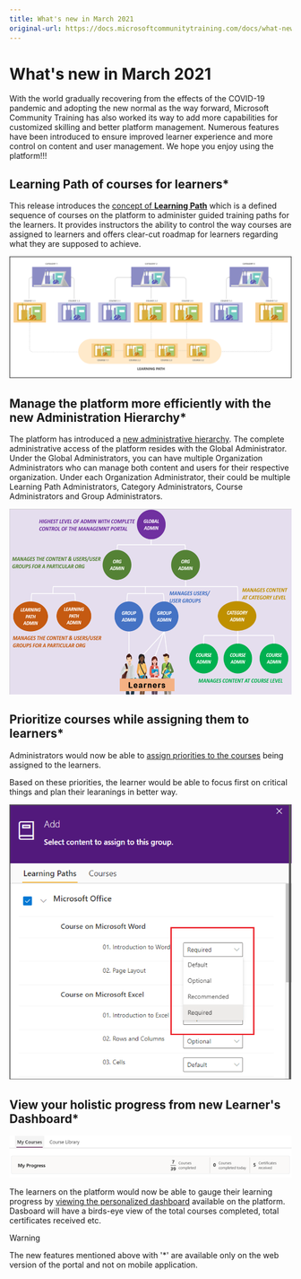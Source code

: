 ```yaml
---
title: What's new in March 2021
original-url: https://docs.microsoftcommunitytraining.com/docs/what-new-in-march-2021
---
```

# What's new in March 2021

With the world gradually recovering from the effects of the COVID-19 pandemic and adopting the new normal as the way forward, Microsoft Community Training has also worked its way to add more capabilities for customized skilling and better platform management. Numerous features have been introduced to ensure improved learner experience and more control on content and user management. We hope you enjoy using the platform!!!

## Learning Path of courses for learners*
This release introduces the [concept of **Learning Path**](../../content-management/create-content/create-learning-path/2_create-a-learning-path) which is a defined sequence of courses on the platform to administer guided training paths for the learners. It provides instructors the ability to control the way courses are assigned to learners and offers clear-cut roadmap for learners regarding what they are supposed to achieve.

![Course Management - Learning path](../../media/Course%20Management%20-%20Learning%20path.png)

## Manage the platform more efficiently with the new Administration Hierarchy*
The platform has introduced a [new administrative hierarchy](../../get-started/3_user-role-and-management-portal-overview#types-of-user-personas-in-microsoft-community-training-platform). The complete administrative access of the platform resides with the Global Administrator. Under the Global Administrators, you can have multiple Organization Administrators who can manage both content and users for their respective organization. Under each Organization Administrator, their could be multiple Learning Path Administrators, Category Administrators, Course Administrators and Group Administrators.

![GetStarted - Role Hierarchy](../../media/GetStarted%20-%20Role%20Hierarchy.png)

## Prioritize courses while assigning them to learners*
Administrators would now be able to [assign priorities to the courses](../../user-management/manage-users/2_assign-content-to-group-users) being assigned to the learners. 

Based on these priorities, the learner would be able to focus first on critical things and plan their learanings in better way.

![User Management - Manage User - Add Priority1](../../media/User%20Management%20-%20Manage%20User%20-%20Add%20Priority1.png)

## View your holistic progress from new Learner's Dashboard*

![image\(415\)](../../media/image%28415%29.png)

The learners on the platform would now be able to gauge their learning progress by [viewing the personalized dashboard](../../learner-experience/2_web-app#step-5-view-progress) available on the platform. Dasboard will have a birds-eye view of the total courses completed, total certificates received etc.

> [!WARNING]
> The new features mentioned above with '*' are available only on the web version of the portal and not on mobile application.